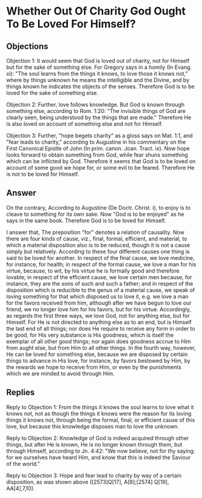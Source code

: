 # Whether Out Of Charity God Ought To Be Loved For Himself?

## Objections

Objection 1: It would seem that God is loved out of charity, not for Himself but for the sake of something else. For Gregory says in a homily (In Evang. xi): "The soul learns from the things it knows, to love those it knows not," where by things unknown he means the intelligible and the Divine, and by things known he indicates the objects of the senses. Therefore God is to be loved for the sake of something else.

Objection 2: Further, love follows knowledge. But God is known through something else, according to Rom. 1:20: "The invisible things of God are clearly seen, being understood by the things that are made." Therefore He is also loved on account of something else and not for Himself.

Objection 3: Further, "hope begets charity" as a gloss says on Mat. 1:1, and "fear leads to charity," according to Augustine in his commentary on the First Canonical Epistle of John (In prim. canon. Joan. Tract. ix). Now hope looks forward to obtain something from God, while fear shuns something which can be inflicted by God. Therefore it seems that God is to be loved on account of some good we hope for, or some evil to be feared. Therefore He is not to be loved for Himself.

## Answer

On the contrary, According to Augustine (De Doctr. Christ. i), to enjoy is to cleave to something for its own sake. Now "God is to be enjoyed" as he says in the same book. Therefore God is to be loved for Himself.

I answer that, The preposition "for" denotes a relation of causality. Now there are four kinds of cause, viz., final, formal, efficient, and material, to which a material disposition also is to be reduced, though it is not a cause simply but relatively. According to these four different causes one thing is said to be loved for another. In respect of the final cause, we love medicine, for instance, for health; in respect of the formal cause, we love a man for his virtue, because, to wit, by his virtue he is formally good and therefore lovable; in respect of the efficient cause, we love certain men because, for instance, they are the sons of such and such a father; and in respect of the disposition which is reducible to the genus of a material cause, we speak of loving something for that which disposed us to love it, e.g. we love a man for the favors received from him, although after we have begun to love our friend, we no longer love him for his favors, but for his virtue. Accordingly, as regards the first three ways, we love God, not for anything else, but for Himself. For He is not directed to anything else as to an end, but is Himself the last end of all things; nor does He require to receive any form in order to be good, for His very substance is His goodness, which is itself the exemplar of all other good things; nor again does goodness accrue to Him from aught else, but from Him to all other things. In the fourth way, however, He can be loved for something else, because we are disposed by certain things to advance in His love, for instance, by favors bestowed by Him, by the rewards we hope to receive from Him, or even by the punishments which we are minded to avoid through Him.

## Replies

Reply to Objection 1: From the things it knows the soul learns to love what it knows not, not as though the things it knows were the reason for its loving things it knows not, through being the formal, final, or efficient cause of this love, but because this knowledge disposes man to love the unknown.

Reply to Objection 2: Knowledge of God is indeed acquired through other things, but after He is known, He is no longer known through them, but through Himself, according to Jn. 4:42: "We now believe, not for thy saying: for we ourselves have heard Him, and know that this is indeed the Saviour of the world."

Reply to Objection 3: Hope and fear lead to charity by way of a certain disposition, as was shown above ([2573]Q[17], A[8];[2574] Q[19], AA[4],7,10).